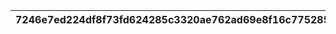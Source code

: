 |7246e7ed224df8f73fd624285c3320ae762ad69e8f16c775285aff03b4e4a789|85c8c18cec5c3c39b4c2d68a998551252b5fb8ed588dab81b1bb86eabef87736|58a856cc0dc007f73a63aa4a0690f9446491d4ddf0b530211f0f79d03220112a|
| --- | --- | --- |